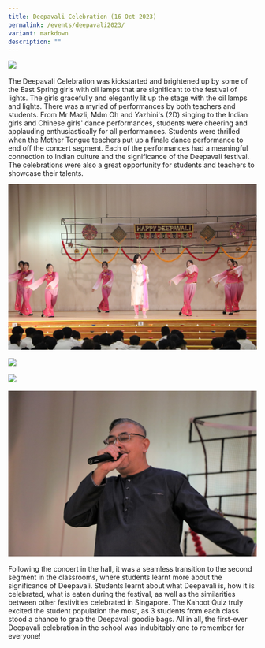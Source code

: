 ```yaml
---
title: Deepavali Celebration (16 Oct 2023)
permalink: /events/deepavali2023/
variant: markdown
description: ""
---
```

![](/images/Events/2023%20Deepavali/IMG_8737.JPG)

The Deepavali Celebration was kickstarted and brightened up by some of the East Spring girls with oil lamps that are significant to the festival of lights. The girls gracefully and elegantly lit up the stage with the oil lamps and lights. There was a myriad of performances by both teachers and students. From Mr Mazli, Mdm Oh and Yazhini's (2D) singing to the Indian girls and Chinese girls' dance performances, students were cheering and applauding enthusiastically for all performances. Students were thrilled when the Mother Tongue teachers put up a finale dance performance to end off the concert segment. Each of the performances had a meaningful connection to Indian culture and the significance of the Deepavali festival. The celebrations were also a great opportunity for students and teachers to showcase their talents. 

![](/images/Events/2023%20Deepavali/Deepavali01.JPG)

![](/images/Events/2023%20Deepavali/Deepavali02.JPG)

![](/images/Events/2023%20Deepavali/Deepavali04.JPG)

![](/images/Events/2023%20Deepavali/IMG_8693.JPG)


Following the concert in the hall, it was a seamless transition to the second segment in the classrooms, where students learnt more about the significance of Deepavali. Students learnt about what Deepavali is, how it is celebrated, what is eaten during the festival, as well as the similarities between other festivities celebrated in Singapore. The Kahoot Quiz truly excited the student population the most, as 3 students from each class stood a chance to grab the Deepavali goodie bags. All in all, the first-ever Deepavali celebration in the school was indubitably one to remember for everyone!